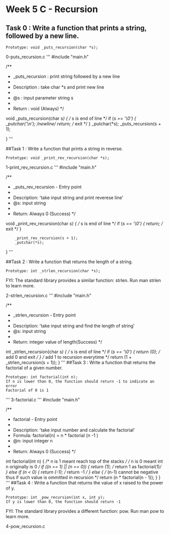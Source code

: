 # Week 5 C - Recursion
## Task 0 : Write a function that prints a string, followed by a new line.

    Prototype: void _puts_recursion(char *s);

0-puts_recursion.c 
'''
#include "main.h"

/**
 * _puts_recursion : print string followed by a new line
 *
 * Description : take char *s and print new line
 *
 * @s : input parameter string s
 *
 * Return : void (Always)
 */

void _puts_recursion(char *s)
{
        /* s is end of line */
        if (*s == '\0')
        {
                _putchar('\n'); /*newline*/
                return; /* exit */
        }
        _putchar(*s);
        _puts_recursion(s + 1);

}
'''

##Task 1 : Write a function that prints a string in reverse.

    Prototype: void _print_rev_recursion(char *s);

1-print_rev_recursion.c
'''
#include "main.h"

/**
 * _puts_rev_recursion - Entry point
 *
 * Description: 'take input string and print reverese line'
 * @s: input string
 *
 * Return: Always 0 (Success)
 */

void _print_rev_recursion(char *s)
{
        /* s is end of line */
        if (*s == '\0')
        {
                return; /* exit */
        }

        _print_rev_recursion(s + 1);
        _putchar(*s);
}
'''

##Task 2 : Write a function that returns the length of a string.

    Prototype: int _strlen_recursion(char *s);

FYI: The standard library provides a similar function: strlen. Run man strlen to learn more.

2-strlen_recursion.c
'''
#include "main.h"

/**
 * _strlen_recursion - Entry point
 *
 * Description: 'take input string and find the length of string'
 * @s: input string
 *
 * Return: integer value of length(Success)
 */

int _strlen_recursion(char *s)
{
        /* s is end of line */
        if (*s == '\0')
        {
                return (0);  /* add 0 and exit */
        }
        /* add 1 to recursion everytime */
        return (1 + _strlen_recursion(s + 1));
}
'''
##Task 3 : Write a function that returns the factorial of a given number.

    Prototype: int factorial(int n);
    If n is lower than 0, the function should return -1 to indicate an error
    Factorial of 0 is 1
'''
3-factorial.c
'''
#include "main.h"

/**
 * factorial - Entry point
 *
 * Description: 'take input number and calculate the factorial'
 * Formula: factorial(n) =  n * factorial (n -1 )
 * @n: input integer n
 *
 * Return: Always 0 (Success)
 */

int factorial(int n)
{
        /* n is 1 meant reach top  of the stacks */
        /* n is 0 meant int n originally is 0 */
        if ((n == 1) || (n == 0))
        {
                return (1); /* return 1 as factorial(1)*/
        }
        else if (n < 0)
        {
                return (-1); /* return -1 */
        }
        else
        {
        /* (n-1) cannot be negative thus if such value is ommitted in recursion */
        return (n * factorial(n - 1));
        }
}
'''
##Task 4 : Write a function that returns the value of x raised to the power of y.

    Prototype: int _pow_recursion(int x, int y);
    If y is lower than 0, the function should return -1

FYI: The standard library provides a different function: pow. Run man pow to learn more.


4-pow_recursion.c
